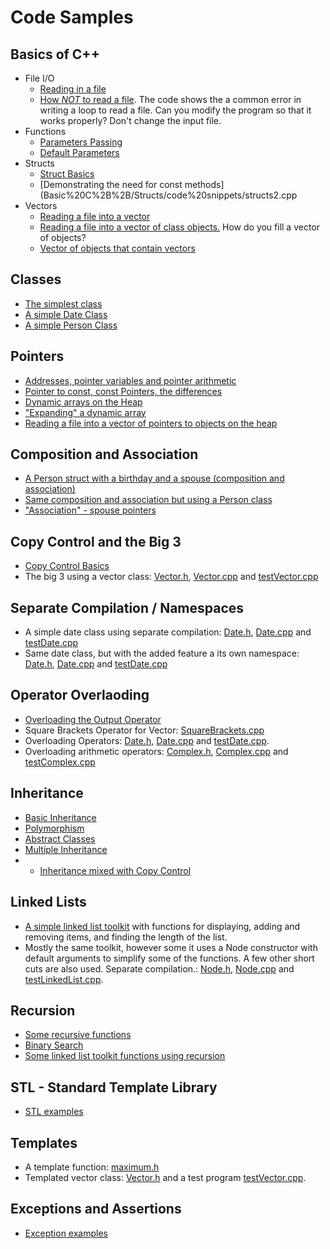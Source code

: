 # Code Samples

## Basics of C++
* File I/O
    * [Reading in a file](./Basic%20C%2B%2B/File%20IO/code%20snippets/readFile.cpp)
    * [How <em>NOT</em> to read a file](./Basic%20C%2B%2B/File%20IO/code%20snippets/badFileHandling.cpp). The code shows the a common error in writing a loop to read a file. Can you modify the program so that it works properly? Don't change the input file.
* Functions
    * [Parameters Passing](./Basic%20C%2B%2B/Functions/code%20snippets/parameterPassing.cpp)
    * [Default Parameters](./Basic%20C%2B%2B/Functions/code%20snippets/defaultParameters.cpp)
* Structs
    * [Struct Basics](Basic%20C%2B%2B/Structs/code%20snippets/structs1.cpp)
    * [Demonstrating the need for const methods](Basic%20C%2B%2B/Structs/code%20snippets/structs2.cpp
* Vectors
    * [Reading a file into a vector](./Basic%20C%2B%2B/Vectors/code%20snippets/vectorBasics.cpp)
    * [Reading a file into a vector of class objects.](Basic%20C%2B%2B/Vectors/code%20snippets/vectorOfClass.cpp) How do you fill a vector of objects?
    * [Vector of objects that contain vectors](./Basic%20C%2B%2B/Vectors/code%20snippets/vectorOfObjectsContainingVectors.cpp)

## Classes 
* [The simplest class](./Classes/Class%20Basics/code%20snippets/SimplestClass.cpp)
* [A simple Date Class](./Classes/Class%20Basics/code%20snippets/SimpleDate.cpp)
* [A simple Person Class](./Classes/Class%20Basics/code%20snippets/ClassBasics.cpp)

## Pointers
* [Addresses, pointer variables and pointer arithmetic](./Pointers/code%20snippets/PointerBasics.cpp)
* [Pointer to const, const Pointers, the differences](Pointers/code%20snippets/pointerWithConst.cpp)
* [Dynamic arrays on the Heap](./Pointers/code%20snippets/NewDelete.cpp)
* ["Expanding" a dynamic array](./Pointers/code%20snippets/DynamicArray.cpp)
* [Reading a file into a vector of pointers to objects on the heap](Pointers/code%20snippets/vectorOfObjectsOnHeap.cpp)

## Composition and Association
* [A Person struct with a birthday and a spouse (composition and association)](./Classes/Composition%20and%20Association/code%20snippets/testAssociationComposition.cpp)
* [Same composition and association but using a Person class](./Classes/Composition%20and%20Association/code%20snippets/AssociationStruct.cpp)
* ["Association" - spouse pointers](./Classes/Composition%20and%20Association/code%20snippets/AssociationClass.cpp)

## Copy Control and the Big 3
* [Copy Control Basics](./Classes/Copy%20Control/code%20snippets/CopyControlBasics.cpp)
* The big 3 using a vector class: [Vector.h](./Classes/Copy%20Control/code%20snippets/Vector.h), [Vector.cpp](./Classes/Copy%20Control/code%20snippets/Vector.cpp) and [testVector.cpp](Classes/Copy%20Control/code%20snippets/testVector.cpp)

## Separate Compilation / Namespaces
* A simple date class using separate compilation: [Date.h](./Separate%20Compilation/code%20snippets/Date.h), [Date.cpp](Separate%20Compilation/code%20snippets/Date.cpp) and [testDate.cpp](Separate%20Compilation/code%20snippets/testDate.h)
* Same date class, but with the added feature a its own namespace: [Date.h](Separate%20Compilation/code%20snippets/dateWithNamespace.h), [Date.cpp](Separate%20Compilation/code%20snippets/dateWithNamespace.cpp) and [testDate.cpp](Separate%20Compilation/code%20snippets/testDateWithNamespace.cpp)

## Operator Overlaoding 
* [Overloading the Output Operator](Classes/Operator%20Overloading/code%20snippets/outputOperator.cpp)
* Square Brackets Operator for Vector: [SquareBrackets.cpp](Classes/Operator%20Overloading/code%20snippets/SquareBrackets.cpp)
* Overloading Operators: [Date.h](Classes/Operator%20Overloading/code%20snippets/dateWithOverload.h), [Date.cpp](Classes/Operator%20Overloading/code%20snippets/dateWithOverload.cpp) and [testDate.cpp](Classes/Operator%20Overloading/code%20snippets/testDateWithOverload.cpp).
* Overloading arithmetic operators: [Complex.h](Classes/Operator%20Overloading/code%20snippets/complexWithOverload.h), [Complex.cpp](Classes/Operator%20Overloading/code%20snippets/complexWithOverload.cpp) and [testComplex.cpp](Classes/Operator%20Overloading/code%20snippets/testComplexWithOverload.cpp)

## Inheritance 
* [Basic Inheritance](Classes/Inheritance/code%20snippets/Inheritance.cpp)
* [Polymorphism](Classes/Inheritance/code%20snippets/Polymorphism.cpp)
* [Abstract Classes](Classes/Inheritance/code%20snippets/abstractClasses.cpp)
* [Multiple Inheritance](Classes/Inheritance/code%20snippets/multipleInheritance.cpp)
* * [Inheritance mixed with Copy Control](./Classes/Copy%20Control/code%20snippets/inheritanceInCopyControl.cpp)

## Linked Lists
* [A simple linked list toolkit](Linked%20Lists/code%20snippets/LinkedList.cpp) with functions for displaying, adding and removing items, and finding the length of the list.
* Mostly the same toolkit, however some it uses a Node constructor with default arguments to simplify some of the functions. A few other short cuts are also used. Separate compilation.: [Node.h](Linked%20Lists/code%20snippets/Node.h), [Node.cpp](Linked%20Lists/code%20snippets/Node.cpp) and [testLinkedList.cpp](Linked%20Lists/code%20snippets/testNode.cpp).

## Recursion 
* [Some recursive functions](Recursion/code%20snippets/Recursion.cpp)
* [Binary Search](Recursion/code%20snippets/binserach.cpp)
* [Some linked list toolkit functions using recursion](Recursion/code%20snippets/recursiveLinkedList.cpp)

## STL - Standard Template Library
* [STL examples](STL/code%snippets/STL.cpp)

## Templates
* A template function: [maximum.h](Template/code%20snippets/maximum.h)
* Templated vector class: [Vector.h](Template/code%20snippets/Vector.h) and a test program [testVector.cpp](Template/code%20snippets/testVector.cpp).

## Exceptions and Assertions 
* [Exception examples](Exception/code%20snippets/Exception.cpp)